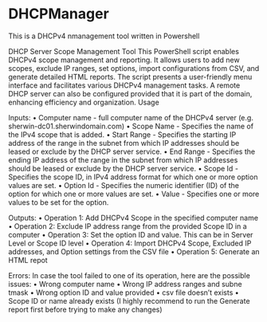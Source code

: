 # DHCPManager
This is a DHCPv4 nmanagement tool written in Powershell


DHCP Server Scope Management Tool
This PowerShell script enables DHCPv4 scope management and reporting. It allows
users to add new scopes, exclude IP ranges, set options, import configurations from
CSV, and generate detailed HTML reports. The script presents a user-friendly menu
interface and facilitates various DHCPv4 management tasks. A remote DHCP server
can also be configured provided that it is part of the domain, enhancing efficiency and
organization.
Usage

Inputs:
  • Computer name - full computer name of the DHCPv4 server (e.g. sherwin-dc01.sherwindomain.com)
  • Scope Name - Specifies the name of the IPv4 scope that is added.
  • Start Range - Specifies the starting IP address of the range in the subnet from which IP
  addresses should be leased or exclude by the DHCP server service.
  • End Range - Specifies the ending IP address of the range in the subnet from which IP
  addresses should be leased or exclude by the DHCP server service.
  • Scope Id - Specifies the scope ID, in IPv4 address format for which one or more option
  values are set.
  • Option Id - Specifies the numeric identifier (ID) of the option for which one or more values
  are set.
  • Value - Specifies one or more values to be set for the option.

Outputs:
  • Operation 1: Add DHCPv4 Scope in the specified computer name
  • Operation 2: Exclude IP address range from the provided Scope ID in a computer
  • Operation 3: Set the option ID and value. This can be in Server Level or Scope ID level
  • Operation 4: Import DHCPv4 Scope, Excluded IP addresses, and Option settings from the
  CSV file
  • Operation 5: Generate an HTML repot

Errors:
  In case the tool failed to one of its operation, here are the possible issues:
  • Wrong computer name
  • Wrong IP address ranges and subne tmask
  • Wrong option ID and value provided
  • csv file doesn’t exists
  • Scope ID or name already exists (I highly recommend to run the Generate report first before
  trying to make any changes)
